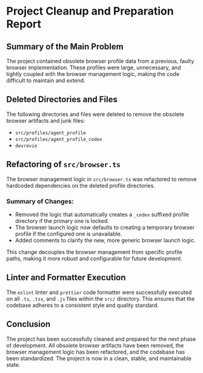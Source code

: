 # Project Cleanup and Preparation Report

## Summary of the Main Problem

The project contained obsolete browser profile data from a previous, faulty browser implementation. These profiles were large, unnecessary, and tightly coupled with the browser management logic, making the code difficult to maintain and extend.

## Deleted Directories and Files

The following directories and files were deleted to remove the obsolete browser artifacts and junk files:

-   `src/profiles/agent_profile`
-   `src/profiles/agent_profile_codex`
-   `devrevie`

## Refactoring of `src/browser.ts`

The browser management logic in `src/browser.ts` was refactored to remove hardcoded dependencies on the deleted profile directories.

### Summary of Changes:

-   Removed the logic that automatically creates a `_codex` suffixed profile directory if the primary one is locked.
-   The browser launch logic now defaults to creating a temporary browser profile if the configured one is unavailable.
-   Added comments to clarify the new, more generic browser launch logic.

This change decouples the browser management from specific profile paths, making it more robust and configurable for future development.

## Linter and Formatter Execution

The `eslint` linter and `prettier` code formatter were successfully executed on all `.ts`, `.tsx`, and `.js` files within the `src/` directory. This ensures that the codebase adheres to a consistent style and quality standard.

## Conclusion

The project has been successfully cleaned and prepared for the next phase of development. All obsolete browser artifacts have been removed, the browser management logic has been refactored, and the codebase has been standardized. The project is now in a clean, stable, and maintainable state.
